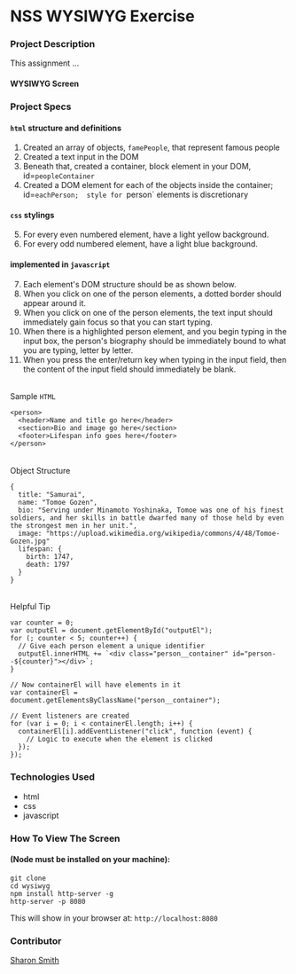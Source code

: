 # NSS WYSIWYG Exercise

### Project Description 
This assignment ...

#### WYSIWYG Screen 
<!-- ![WYSIWYG Screen Grab](https:xxx.png) -->


### Project Specs
#### `html` structure and definitions
1. Created an array of objects, `famePeople`, that represent famous people
2. Created a text input in the DOM
3. Beneath that, created a container, block element in your DOM, id=`peopleContainer`
4. Created a DOM element for each of the objects inside the container; id=`eachPerson; 
style for `person` elements is discretionary

#### `css` stylings
5. For every even numbered element, have a light yellow background.
6. For every odd numbered element, have a light blue background.

#### implemented in `javascript` 
7. Each element's DOM structure should be as shown below.
8. When you click on one of the person elements, a dotted border should appear around it.
9. When you click on one of the person elements, the text input should immediately gain focus so that you can start typing.
10. When there is a highlighted person element, and you begin typing in the input box, the person's biography should be immediately bound to what you are typing, letter by letter.
11. When you press the enter/return key when typing in the input field, then the content of the input field should immediately be blank.

######
Sample `HTML`
```
<person>
  <header>Name and title go here</header>
  <section>Bio and image go here</section>
  <footer>Lifespan info goes here</footer>
</person>
```

######
Object Structure
```
{
  title: "Samurai",
  name: "Tomoe Gozen",
  bio: "Serving under Minamoto Yoshinaka, Tomoe was one of his finest soldiers, and her skills in battle dwarfed many of those held by even the strongest men in her unit.",
  image: "https://upload.wikimedia.org/wikipedia/commons/4/48/Tomoe-Gozen.jpg"
  lifespan: {
    birth: 1747,
    death: 1797
  }
}
```

######
Helpful Tip
```
var counter = 0;
var outputEl = document.getElementById("outputEl");
for (; counter < 5; counter++) {
  // Give each person element a unique identifier
  outputEl.innerHTML += `<div class="person__container" id="person--${counter}"></div>`;
}

// Now containerEl will have elements in it
var containerEl = document.getElementsByClassName("person__container");

// Event listeners are created
for (var i = 0; i < containerEl.length; i++) {
  containerEl[i].addEventListener("click", function (event) {
    // Logic to execute when the element is clicked
  });
});
```

### Technologies Used
- html
- css
- javascript


### How To View The Screen 
#### (Node must be installed on your machine):
```
git clone 
cd wysiwyg
npm install http-server -g
http-server -p 8080
```

This will show in your browser at: `http://localhost:8080`


### Contributor
[Sharon Smith](https://github.com/SMITHsharon)


